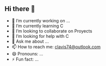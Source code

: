 ## Hi there 👋

- 🔭 I’m currently working on ...
- 🌱 I’m currently learning C
- 👯 I’m looking to collaborate on Proyects
- 🤔 I’m looking for help with C
- 💬 Ask me about ...
- 📫 How to reach me: clavis74@outlook.com
- 😄 Pronouns: ...
- ⚡ Fun fact: ...
